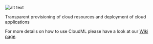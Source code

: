 ![alt text](https://raw.github.com/SINTEF-9012/cloudml/master/docs/images/CloudML_logo.png "CloudML")

Transparent provisioning of cloud resources and deployment of cloud applications

For more details on how to use CloudML please have a look at our [Wiki page](https://github.com/SINTEF-9012/cloudml/wiki).
